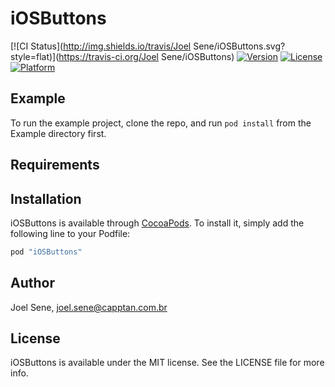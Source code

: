 # iOSButtons

[![CI Status](http://img.shields.io/travis/Joel Sene/iOSButtons.svg?style=flat)](https://travis-ci.org/Joel Sene/iOSButtons)
[![Version](https://img.shields.io/cocoapods/v/iOSButtons.svg?style=flat)](http://cocoapods.org/pods/iOSButtons)
[![License](https://img.shields.io/cocoapods/l/iOSButtons.svg?style=flat)](http://cocoapods.org/pods/iOSButtons)
[![Platform](https://img.shields.io/cocoapods/p/iOSButtons.svg?style=flat)](http://cocoapods.org/pods/iOSButtons)

## Example

To run the example project, clone the repo, and run `pod install` from the Example directory first.

## Requirements

## Installation

iOSButtons is available through [CocoaPods](http://cocoapods.org). To install
it, simply add the following line to your Podfile:

```ruby
pod "iOSButtons"
```

## Author

Joel Sene, joel.sene@capptan.com.br

## License

iOSButtons is available under the MIT license. See the LICENSE file for more info.
